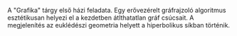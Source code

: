 A "Grafika" tárgy első házi feladata.
Egy erővezérelt gráfrajzoló algoritmus esztétikusan helyezi el a kezdetben átlthatatlan gráf csúcsait.
A megjelenítés az euklédészi geometria helyett a hiperbolikus síkban történik.
